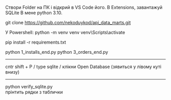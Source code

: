 Створи Folder на ПК і відкрий в VS Code його.
В Extensions, завантажуй SQLite 
В мене python 3.10.

git clone https://github.com/nekoduykod/api_data_marts.git

У Powershell:
python -m venv venv
venv\Scripts\activate   

pip install -r requirements.txt

python 1_installs_end.py
python 3_orders_end.py
____________
cntr shift + P / type sqlite / клікни Open Database (зявиться у лівому куті внизу)
____________
python verify_sqlite.py  
прінтить рядки з таблички

